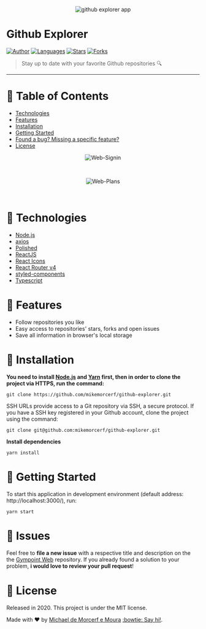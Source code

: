 <p align="center">
   <img alt="github explorer app" src="https://res.cloudinary.com/mikemoura/image/upload/v1592003583/github-explorer/github-explorer_picture_t60uzt.png"/>
</p>

# Github Explorer


[![Author](https://img.shields.io/badge/author-mikemorcerf-EE4D64?style=flat-square)](https://github.com/mikemorcerf)
[![Languages](https://img.shields.io/github/languages/count/mikemorcerf/github-explorer?color=%23EE4D64&style=flat-square)](#)
[![Stars](https://img.shields.io/github/stars/mikemorcerf/github-explorer?color=EE4D64&style=flat-square)](https://github.com/mikemorcerf/github-explorer/stargazers)
[![Forks](https://img.shields.io/github/forks/mikemorcerf/github-explorer?color=%23EE4D64&style=flat-square)](https://github.com/mikemorcerf/github-explorer/network/members)

> Stay up to date with your favorite Github repositories :mag:

---

# :pushpin: Table of Contents

* [Technologies](#wrench-technologies)
* [Features](#rocket-features)
* [Installation](#construction_worker-installation)
* [Getting Started](#runner-getting-started)
* [Found a bug? Missing a specific feature?](#bug-issues)
* [License](#closed_book-license)


<p align="center">
  <img align="center" src="https://i.ibb.co/tM9Bynr/Web-Signin.png" alt="Web-Signin" border="0">
</p>
<br>
<p align="center">
  <img align="center" src="https://i.ibb.co/gP77Lt5/Web-Plans.png" alt="Web-Plans" border="0">
</p>
<br>

# :wrench: Technologies

*  [Node.js](https://nodejs.org/en/)
*  [axios](https://github.com/axios/axios)
*  [Polished](https://polished.js.org/)
*  [ReactJS](https://reactjs.org/)
*  [React Icons](https://react-icons.github.io/react-icons/)
*  [React Router v4](https://github.com/ReactTraining/react-router)
*  [styled-components](https://www.styled-components.com/)
*  [Typescript](https://www.typescriptlang.org/)

# :rocket: Features

* Follow repositories you like
* Easy access to repositories' stars, forks and open issues
* Save all information in browser's local storage

# :construction_worker: Installation

**You need to install [Node.js](https://nodejs.org/en/download/) and [Yarn](https://yarnpkg.com/) first, then in order to clone the project via HTTPS, run the command:**

```git clone https://github.com/mikemorcerf/github-explorer.git```

SSH URLs provide access to a Git repository via SSH, a secure protocol. If you have a SSH key registered in your Github account, clone the project using the command:

```git clone git@github.com:mikemorcerf/github-explorer.git```

**Install dependencies**

```yarn install```

# :runner: Getting Started

To start this application in development environment (default address: http://localhost:3000/), run:

```yarn start```

# :bug: Issues

Feel free to **file a new issue** with a respective title and description on the the [Gympoint Web](https://github.com/mikemorcerf/github-explorer/issues) repository. If you already found a solution to your problem, **i would love to review your pull request**!

# :closed_book: License

Released in 2020.
This project is under the MIT license.

Made with ♥ by [Michael de Morcerf e Moura](https://github.com/mikemorcerf) [:bowtie: Say hi!](https://www.linkedin.com/in/michaelmoura/).

